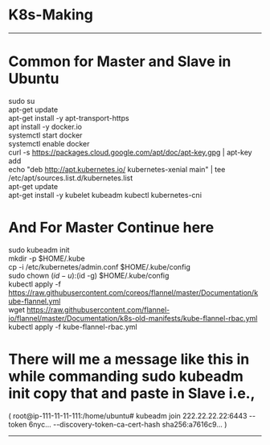 # K8s-Making

------------------------------------------------------------------------------------------------------------
# Common for Master and Slave in Ubuntu
sudo su \
apt-get update \
apt-get install -y apt-transport-https \
apt install -y docker.io \
systemctl start docker \
systemctl enable docker \
curl -s https://packages.cloud.google.com/apt/doc/apt-key.gpg | apt-key add \
echo "deb http://apt.kubernetes.io/ kubernetes-xenial main" | tee /etc/apt/sources.list.d/kubernetes.list \
apt-get update \
apt-get install -y kubelet kubeadm kubectl kubernetes-cni 

# And For Master Continue here
sudo kubeadm init \
mkdir -p $HOME/.kube \
cp -i /etc/kubernetes/admin.conf $HOME/.kube/config \
sudo chown $(id -u):$(id -g) $HOME/.kube/config \
kubectl apply -f https://raw.githubusercontent.com/coreos/flannel/master/Documentation/kube-flannel.yml \
wget https://raw.githubusercontent.com/flannel-io/flannel/master/Documentation/k8s-old-manifests/kube-flannel-rbac.yml \
kubectl apply -f kube-flannel-rbac.yml 
# There will me a message like this in while commanding **sudo kubeadm init** copy that and paste in Slave i.e., 
( root@ip-111-11-11-111:/home/ubuntu# kubeadm join 222.22.22.22:6443 --token 6nyc... --discovery-token-ca-cert-hash sha256:a7616c9...  )

------------------------------------------------------------------------------------------------------------------------
